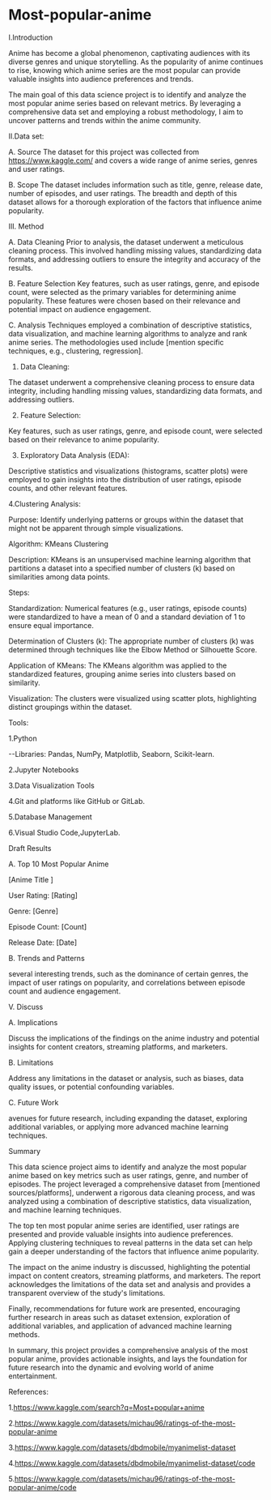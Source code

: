 # Most-popular-anime
I.Introduction

Anime has become a global phenomenon, captivating audiences with its diverse genres and unique storytelling. As the popularity of anime continues to rise, knowing which anime series are the most popular can provide valuable insights into audience preferences and trends.

The main goal of this data science project is to identify and analyze the most popular anime series based on relevant metrics. By leveraging a comprehensive data set and employing a robust methodology, I aim to uncover patterns and trends within the anime community.



II.Data set:

A. Source
The dataset for this project was collected from https://www.kaggle.com/ and covers a wide range of anime series, genres and user ratings.

B. Scope
The dataset includes information such as title, genre, release date, number of episodes, and user ratings. The breadth and depth of this dataset allows for a thorough exploration of the factors that influence anime popularity.

III. Method

A. Data Cleaning
Prior to analysis, the dataset underwent a meticulous cleaning process. This involved handling missing values, standardizing data formats, and addressing outliers to ensure the integrity and accuracy of the results.

B. Feature Selection
Key features, such as user ratings, genre, and episode count, were selected as the primary variables for determining anime popularity. These features were chosen based on their relevance and potential impact on audience engagement.

C. Analysis Techniques
employed a combination of descriptive statistics, data visualization, and machine learning algorithms to analyze and rank anime series. The methodologies used include [mention specific techniques, e.g., clustering, regression].

1. Data Cleaning:

The dataset underwent a comprehensive cleaning process to ensure data integrity, including handling missing values, standardizing data formats, and addressing outliers.

2. Feature Selection:

Key features, such as user ratings, genre, and episode count, were selected based on their relevance to anime popularity.

3. Exploratory Data Analysis (EDA):

Descriptive statistics and visualizations (histograms, scatter plots) were employed to gain insights into the distribution of user ratings, episode counts, and other relevant features.

4.Clustering Analysis:

Purpose: Identify underlying patterns or groups within the dataset that might not be apparent through simple visualizations.

Algorithm: KMeans Clustering

Description: KMeans is an unsupervised machine learning algorithm that partitions a dataset into a specified number of clusters (k) based on similarities among data points.

Steps:

Standardization: Numerical features (e.g., user ratings, episode counts) were standardized to have a mean of 0 and a standard deviation of 1 to ensure equal importance.

Determination of Clusters (k): The appropriate number of clusters (k) was determined through techniques like the Elbow Method or Silhouette Score.

Application of KMeans: The KMeans algorithm was applied to the standardized features, grouping anime series into clusters based on similarity.

Visualization: The clusters were visualized using scatter plots, highlighting distinct groupings within the dataset.


Tools:

1.Python

--Libraries: Pandas, NumPy, Matplotlib, Seaborn, Scikit-learn.

2.Jupyter Notebooks

3.Data Visualization Tools

4.Git and platforms like GitHub or GitLab.

5.Database Management

6.Visual Studio Code,JupyterLab.


Draft Results

A. Top 10 Most Popular Anime

[Anime Title ]

User Rating: [Rating]

Genre: [Genre]

Episode Count: [Count]

Release Date: [Date]

B. Trends and Patterns

several interesting trends, such as the dominance of certain genres, the impact of user ratings on popularity, and correlations between episode count and audience engagement.


V. Discuss

A. Implications

Discuss the implications of the findings on the anime industry and potential insights for content creators, streaming platforms, and marketers.

B. Limitations

Address any limitations in the dataset or analysis, such as biases, data quality issues, or potential confounding variables.

C. Future Work

avenues for future research, including expanding the dataset, exploring additional variables, or applying more advanced machine learning techniques.

Summary

This data science project aims to identify and analyze the most popular anime based on key metrics such as user ratings, genre, and number of episodes. The project leveraged a comprehensive dataset from [mentioned sources/platforms], underwent a rigorous data cleaning process, and was analyzed using a combination of descriptive statistics, data visualization, and machine learning techniques.

The top ten most popular anime series are identified, user ratings are presented and provide valuable insights into audience preferences. Applying clustering techniques to reveal patterns in the data set can help gain a deeper understanding of the factors that influence anime popularity.

The impact on the anime industry is discussed, highlighting the potential impact on content creators, streaming platforms, and marketers. The report acknowledges the limitations of the data set and analysis and provides a transparent overview of the study's limitations.

Finally, recommendations for future work are presented, encouraging further research in areas such as dataset extension, exploration of additional variables, and application of advanced machine learning methods.

In summary, this project provides a comprehensive analysis of the most popular anime, provides actionable insights, and lays the foundation for future research into the dynamic and evolving world of anime entertainment.


References:

1.https://www.kaggle.com/search?q=Most+popular+anime

2.https://www.kaggle.com/datasets/michau96/ratings-of-the-most-popular-anime

3.https://www.kaggle.com/datasets/dbdmobile/myanimelist-dataset

4.https://www.kaggle.com/datasets/dbdmobile/myanimelist-dataset/code

5.https://www.kaggle.com/datasets/michau96/ratings-of-the-most-popular-anime/code

